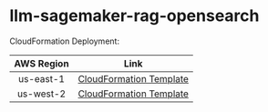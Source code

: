 # llm-sagemaker-rag-opensearch

CloudFormation Deployment:

   |AWS Region                |     Link        |
   |:------------------------:|:-----------:|
   |us-east-1   | [CloudFormation Template](https://console.aws.amazon.com/cloudformation/home?region=us-east-1#/stacks/new?stackName=llm-sagemaker-rag-opensearch&templateURL=https://raw.githubusercontent.com/skelastic/llm-sagemaker-rag-opensearch/main/rag-opensearch-sagemaker.yaml) |
   |us-west-2       | [CloudFormation Template](https://console.aws.amazon.com/cloudformation/home?region=us-west-2#/stacks/new?stackName=llm-sagemaker-rag-opensearch&templateURL=https://raw.githubusercontent.com/skelastic/llm-sagemaker-rag-opensearch/main/rag-opensearch-sagemaker.yaml) |
